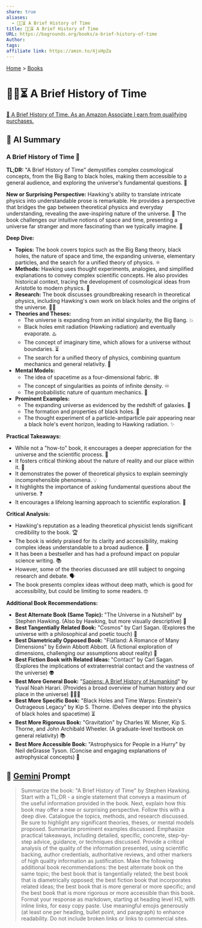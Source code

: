 ```yaml
---
share: true
aliases:
  - 🤏📜⏳ A Brief History of Time
title: 🤏📜⏳ A Brief History of Time
URL: https://bagrounds.org/books/a-brief-history-of-time
Author: 
tags: 
affiliate link: https://amzn.to/4jsHpZa
---
```

[Home](../index.md) > [Books](./index.md)  
# 🤏📜⏳ A Brief History of Time  
[🛒 A Brief History of Time. As an Amazon Associate I earn from qualifying purchases.](https://amzn.to/4jsHpZa)  
  
## 🤖 AI Summary  
### A Brief History of Time 🌌  
  
**TL;DR:** "A Brief History of Time" demystifies complex cosmological concepts, from the Big Bang to black holes, making them accessible to a general audience, and exploring the universe's fundamental questions. 🤯  
  
**New or Surprising Perspective:** Hawking's ability to translate intricate physics into understandable prose is remarkable. He provides a perspective that bridges the gap between theoretical physics and everyday understanding, revealing the awe-inspiring nature of the universe. 🌠 The book challenges our intuitive notions of space and time, presenting a universe far stranger and more fascinating than we typically imagine. 🧐  
  
**Deep Dive:**  
  
* **Topics:** The book covers topics such as the Big Bang theory, black holes, the nature of space and time, the expanding universe, elementary particles, and the search for a unified theory of physics. ⚛️  
* **Methods:** Hawking uses thought experiments, analogies, and simplified explanations to convey complex scientific concepts. He also provides historical context, tracing the development of cosmological ideas from Aristotle to modern physics. 📜  
* **Research:** The book discusses groundbreaking research in theoretical physics, including Hawking's own work on black holes and the origins of the universe. 🧑‍🔬  
* **Theories and Theses:**  
    * The universe is expanding from an initial singularity, the Big Bang. 💥  
    * Black holes emit radiation (Hawking radiation) and eventually evaporate. ♨️  
    * The concept of imaginary time, which allows for a universe without boundaries. ⏳  
    * The search for a unified theory of physics, combining quantum mechanics and general relativity. 🧩  
* **Mental Models:**  
    * The idea of spacetime as a four-dimensional fabric. 🕸️  
    * The concept of singularities as points of infinite density. ♾️  
    * The probabilistic nature of quantum mechanics. 🎲  
* **Prominent Examples:**  
    * The expanding universe as evidenced by the redshift of galaxies. 🔭  
    * The formation and properties of black holes. 🖤  
    * The thought experiment of a particle-antiparticle pair appearing near a black hole's event horizon, leading to Hawking radiation. ✨  
  
**Practical Takeaways:**  
  
* While not a "how-to" book, it encourages a deeper appreciation for the universe and the scientific process. 🧠  
* It fosters critical thinking about the nature of reality and our place within it. 🤔  
* It demonstrates the power of theoretical physics to explain seemingly incomprehensible phenomena. 💡  
* It highlights the importance of asking fundamental questions about the universe. ❓  
* It encourages a lifelong learning approach to scientific exploration. 🚀  
  
**Critical Analysis:**  
  
* Hawking's reputation as a leading theoretical physicist lends significant credibility to the book. 🏆  
* The book is widely praised for its clarity and accessibility, making complex ideas understandable to a broad audience. 👏  
* It has been a bestseller and has had a profound impact on popular science writing. 📚  
* However, some of the theories discussed are still subject to ongoing research and debate. 🗣️  
* The book presents complex ideas without deep math, which is good for accessibility, but could be limiting to some readers. 🤓  
  
**Additional Book Recommendations:**  
  
* **Best Alternate Book (Same Topic):** "The Universe in a Nutshell" by Stephen Hawking. (Also by Hawking, but more visually descriptive) 🌰  
* **Best Tangentially Related Book:** "Cosmos" by Carl Sagan. (Explores the universe with a philosophical and poetic touch) 🌌  
* **Best Diametrically Opposed Book:** "Flatland: A Romance of Many Dimensions" by Edwin Abbott Abbott. (A fictional exploration of dimensions, challenging our assumptions about reality) 📐  
* **Best Fiction Book with Related Ideas:** "Contact" by Carl Sagan. (Explores the implications of extraterrestrial contact and the vastness of the universe) 👽  
* **Best More General Book:** "[Sapiens: A Brief History of Humankind](./sapiens-a-brief-history-of-humankind.md)" by Yuval Noah Harari. (Provides a broad overview of human history and our place in the universe) 🧑‍🤝‍🧑  
* **Best More Specific Book:** "Black Holes and Time Warps: Einstein's Outrageous Legacy" by Kip S. Thorne. (Delves deeper into the physics of black holes and spacetime) ⏳  
* **Best More Rigorous Book:** "Gravitation" by Charles W. Misner, Kip S. Thorne, and John Archibald Wheeler. (A graduate-level textbook on general relativity) 📚  
* **Best More Accessible Book:** "Astrophysics for People in a Hurry" by Neil deGrasse Tyson. (Concise and engaging explanations of astrophysical concepts) 🏃  
  
## 💬 [Gemini](https://gemini.google.com) Prompt  
> Summarize the book: "A Brief History of Time" by Stephen Hawking. Start with a TL;DR - a single statement that conveys a maximum of the useful information provided in the book. Next, explain how this book may offer a new or surprising perspective. Follow this with a deep dive. Catalogue the topics, methods, and research discussed. Be sure to highlight any significant theories, theses, or mental models proposed. Summarize prominent examples discussed. Emphasize practical takeaways, including detailed, specific, concrete, step-by-step advice, guidance, or techniques discussed. Provide a critical analysis of the quality of the information presented, using scientific backing, author credentials, authoritative reviews, and other markers of high quality information as justification. Make the following additional book recommendations: the best alternate book on the same topic; the best book that is tangentially related; the best book that is diametrically opposed; the best fiction book that incorporates related ideas; the best book that is more general or more specific; and the best book that is more rigorous or more accessible than this book. Format your response as markdown, starting at heading level H3, with inline links, for easy copy paste. Use meaningful emojis generously (at least one per heading, bullet point, and paragraph) to enhance readability. Do not include broken links or links to commercial sites.